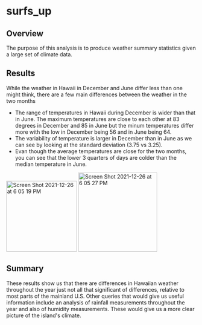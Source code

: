 # surfs_up

## Overview

The purpose of this analysis is to produce weather summary statistics given a large set of climate data.


## Results

While the weather in Hawaii in December and June differ less than one might think, there are a few main differences between the weather in the two months
- The range of temperatures in Hawaii during December is wider than that in June. The maximum temperatures are close to each other at 83 degrees in December and 85 in June but the minum temperatures differ more with the low in December being 56 and in June being 64.
- The variability of temperature is larger in December than in June as we can see by looking at the standard deviation (3.75 vs 3.25).
- Evan though the average temperatures are close for the two months, you can see that the lower 3 quarters of days are colder than the median temperature in June.
<img width="187" alt="Screen Shot 2021-12-26 at 6 05 19 PM" src="https://user-images.githubusercontent.com/18372229/147423055-ee56bb1c-2a5b-44c4-8d6d-8baca111a392.png">
<img width="209" alt="Screen Shot 2021-12-26 at 6 05 27 PM" src="https://user-images.githubusercontent.com/18372229/147423060-53f64fa5-3dde-42ce-9544-c9ce1b5602d1.png">


## Summary

These results show us that there are differences in Hawaiian weather throughout the year just not all that significant of differences, relative to most parts of the mainland U.S. Other queries that would give us useful information include an analysis of rainfall measurements throughout the year and also of humidity measurements. These would give us a more clear picture of the island's climate.
